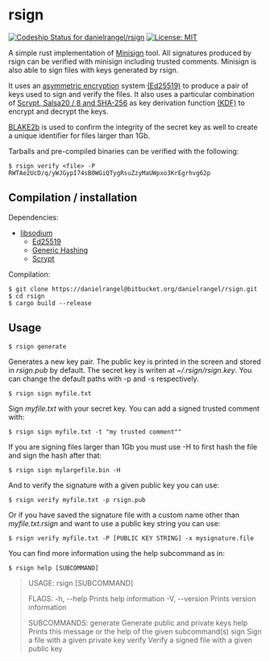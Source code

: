 # rsign #
[ ![Codeship Status for danielrangel/rsign](https://app.codeship.com/projects/60b28d80-7645-0135-4402-1639b58199d0/status?branch=master)](https://app.codeship.com/projects/244452)
[![License: MIT](https://img.shields.io/badge/License-MIT-yellow.svg)](https://opensource.org/licenses/MIT)


A simple rust implementation of [Minisign](https://jedisct1.github.io/minisign/) tool. All signatures produced by rsign can be verified with minisign including trusted comments. Minisign is also able to sign files with keys generated by rsign. 

It uses an [asymmetric encryption](https://en.wikipedia.org/wiki/Public-key_cryptography) system [(Ed25519)](https://ed25519.cr.yp.to/) to produce a pair of keys used to sign and verify the files. It also uses a particular combination of [Scrypt, Salsa20 / 8 and SHA-256](https://dnaq.github.io/sodiumoxide/sodiumoxide/crypto/pwhash/scryptsalsa208sha256/index.html) as key derivation function [(KDF)](https://en.wikipedia.org/wiki/Key_derivation_function) to encrypt and decrypt the keys. 

[BLAKE2b](https://blake2.net/) is used to confirm the integrity of the secret key as well to create a unique identifier for files larger than 1Gb.


Tarballs and pre-compiled binaries can be verified with the following:

    $ rsign verify <file> -P RWTAe2UcD/q/yWJGypI74sB0WGiQTygRsuZzyMaUWpxo3KrEgrhvg62p

Compilation / installation
--------------------------

Dependencies:
* [libsodium](http://doc.libsodium.org/)
    * [Ed25519](https://download.libsodium.org/doc/public-key_cryptography/public-key_signatures.html)
    * [Generic Hashing](https://download.libsodium.org/doc/hashing/generic_hashing.html)
    * [Scrypt](https://download.libsodium.org/doc/password_hashing/)

Compilation:

    $ git clone https://danielrangel@bitbucket.org/danielrangel/rsign.git
    $ cd rsign
    $ cargo build --release


Usage
----------------

    $ rsign generate

Generates a new key pair. The public key is printed in the screen and stored in _rsign.pub_ by default. The secret key is writen at _~/.rsign/rsign.key_. You can change the default paths with -p and -s respectively. 

    $ rsign sign myfile.txt

Sign _myfile.txt_ with your secret key. You can add a signed trusted comment with:

    $ rsign sign myfile.txt -t "my trusted comment""

If you are signing files larger than 1Gb you must use -H to first hash the file and sign the hash after that:

    $ rsign sign mylargefile.bin -H

And to verify the signature with a given public key you can use:

    $ rsign verify myfile.txt -p rsign.pub

Or if you have saved the signature file with a custom name other than _myfile.txt.rsign_ and want to use a public key string you can use:

    $ rsign verify myfile.txt -P [PUBLIC KEY STRING] -x mysignature.file    

You can find more information using the help subcommand as in:

    $ rsign help [SUBCOMMAND]

>USAGE:
>    rsign [SUBCOMMAND]
>
>FLAGS:
>    -h, --help       Prints help information
>    -V, --version    Prints version information
>
>SUBCOMMANDS:
>    generate    Generate public and private keys
>    help        Prints this message or the help of the given subcommand(s)
>    sign        Sign a file with a given private key
>    verify      Verify a signed file with a given public key